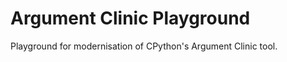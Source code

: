 Argument Clinic Playground
==========================


Playground for modernisation of CPython's Argument Clinic tool.
